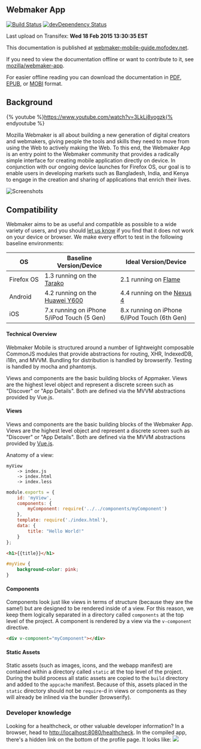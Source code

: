 ## Webmaker App

[![Build Status](https://travis-ci.org/mozilla/webmaker-app.svg)](https://travis-ci.org/mozilla/webmaker-app)
[![devDependency Status](https://david-dm.org/mozilla/webmaker-app/dev-status.svg)](https://david-dm.org/mozilla/webmaker-app#info=devDependencies)

Last upload on Transifex: **Wed 18 Feb 2015 13:30:35 EST**

This documentation is published at [webmaker-mobile-guide.mofodev.net](http://webmaker-mobile-guide.mofodev.net/_docs/get_started/README.html).

If you need to view the documentation offline or want to contribute to it, see [mozilla/webmaker-app](https://github.com/mozilla/webmaker-app).

For easier offline reading you can download the documentation in [PDF](https://www.gitbook.com/download/pdf/book/k88hudson/webmaker-mobile-guide), [EPUB](https://www.gitbook.com/download/epub/book/k88hudson/webmaker-mobile-guide), or [MOBI](https://www.gitbook.com/download/mobi/book/k88hudson/webmaker-mobile-guide) format.

## Background

{% youtube %}https://www.youtube.com/watch?v=3LkLj8yogzk{% endyoutube %}

Mozilla Webmaker is all about building a new generation of digital creators and webmakers, giving people the tools and skills they need to move from using the Web to actively making the Web. To this end, the Webmaker App is an entry point to the Webmaker community that provides a radically simple interface for creating mobile application directly on device. In conjunction with our ongoing device launches for Firefox OS, our goal is to enable users in developing markets such as Bangladesh, India, and Kenya to engage in the creation and sharing of applications that enrich their lives.

![Screenshots](https://cloud.githubusercontent.com/assets/747641/3974620/6f9cced4-27f7-11e4-9738-3d3c5296d37e.png)

## Compatibility

Webmaker aims to be as useful and compatible as possible to a wide variety of users, and you should
[let us know](https://github.com/mozilla/webmaker-app/issues/new) if you find that it
does not work on your device or browser. We make every effort to test in the following baseline environments:

|OS        |Baseline Version/Device|Ideal Version/Device|
|----------|-----------------------|--------------------|
|Firefox&nbsp;OS|1.3 running on the [Tarako](https://wiki.mozilla.org/FirefoxOS/Tarako)|2.1 running on [Flame](https://developer.mozilla.org/en-US/Firefox_OS/Developer_phone_guide/Flame)|
|Android   |4.2 running on the [Huawei Y600](http://www.gsmarena.com/huawei_ascend_y600-6278.php)|4.4 running on the [Nexus 4](http://www.gsmarena.com/lg_nexus_4_e960-5048.php)|
|iOS       |7.x running on iPhone 5/iPod Touch (5 Gen)|8.x running on iPhone 6/iPod Touch (6th Gen)|

#### Technical Overview

Webmaker Mobile is structured around a number of lightweight composable CommonJS modules that provide abstractions for routing, XHR, IndexedDB, i18n, and MVVM. Bundling for distribution is handled by browserify. Testing is handled by mocha and phantomjs.

Views and components are the basic building blocks of Appmaker. Views are the highest level object and represent a discrete screen such as "Discover" or "App Details". Both are defined via the MVVM abstractions provided by Vue.js.


#### Views
Views and components are the basic building blocks of the Webmaker App. Views are the highest level object and represent a discrete screen such as "Discover" or "App Details". Both are defined via the MVVM abstractions provided by [Vue.js](https://github.com/yyx990803/vue).

Anatomy of a view:

```
myView
    -> index.js
    -> index.html
    -> index.less
```

```js
module.exports = {
    id: 'myView',
    components: {
        myComponent: require('../../components/myComponent')
    },
    template: require('./index.html'),
    data: {
        title: "Hello World!"
    }
};
```

```html
<h1>{{title}}</h1>
```

```css
#myView {
    background-color: pink;
}
```

#### Components
Components look just like views in terms of structure (because they are the same!) but are designed to be rendered inside of a view. For this reason, we keep them logically separated in a directory called `components` at the top level of the project. A component is rendered by a view via the `v-component` directive.

```html
<div v-component="myComponent"></div>
```

#### Static Assets
Static assets (such as images, icons, and the webapp manifest) are contained within a directory called `static` at the top level of the project. During the build process all static assets are copied to the `build` directory and added to the `appcache` manifest. Because of this, assets placed in the `static` directory should not be `require`-d in views or components as they will already be inlined via the bundler (browserify).

### Developer knowledge
Looking for a healthcheck, or other valuable developer information? In a browser, head to <http://localhost:8080/healthcheck>. In the compiled app, there's a hidden link on the bottom of the profile page. It looks like:
![](http://snaps.akibraun.com/Screenshot_2015-02-26-14-00-28.png.png)
